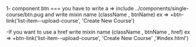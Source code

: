 1- component btn === you have to write a 
=> include ../components/single-course/btn.pug
and write mixin name (className , btnName)
ex => +btn-link('list-item--upload-course', 'Create New Course')

-If you want to use a href write mixin name (className , btnName , href)
ex => +btn-link('list-item--upload-course', 'Create New Course' ,'#index.html')
